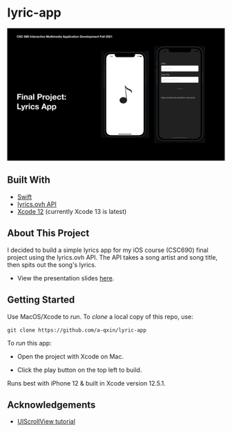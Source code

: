 # lyric-app

![image](/image.png)

## Built With

* [Swift](https://developer.apple.com/swift/)
* [lyrics.ovh API](https://lyricsovh.docs.apiary.io/#reference/0/lyrics-of-a-song/search?console=1)
* [Xcode 12](https://developer.apple.com/xcode/) (currently Xcode 13 is latest)

## About This Project

I decided to build a simple lyrics app for my iOS course (CSC690) final project using the lyrics.ovh API. The API takes a song artist and song title, then spits out the song's lyrics.

* View the presentation slides [here](https://www.figma.com/proto/IvKwre7cipOCtL7TzblZ1e/Untitled?page-id=0%3A1&node-id=2%3A2&viewport=241%2C48%2C0.14&scaling=min-zoom&starting-point-node-id=2%3A2).

## Getting Started

Use MacOS/Xcode to run.
To *clone* a local copy of this repo, use:
```
git clone https://github.com/a-qxin/lyric-app
```
To *run* this app:

* Open the project with Xcode on Mac.

* Click the play button on the top left to build.

Runs best with iPhone 12 & built in Xcode version 12.5.1.

## Acknowledgements

* [UIScrollView tutorial](https://www.youtube.com/watch?v=orONrVT6CAg)